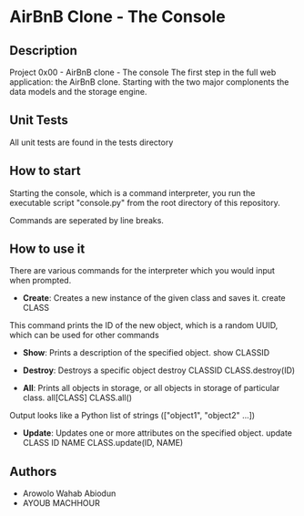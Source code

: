 # AirBnB Clone - The Console

## Description
Project 0x00 - AirBnB clone - The console The first step in the full web application: the AirBnB clone. Starting with the two major complonents the data models and the storage engine.

## Unit Tests
All unit tests are found in the tests directory

## How to start
Starting the console, which is a command interpreter, you run the executable script "console.py" from the root directory of this repository.

Commands are seperated by line breaks.

## How to use it
There are various commands for the interpreter which you would input when prompted.

- **Create**: Creates a new instance of the given class and saves it.
create CLASS

This command prints the ID of the new object, which is a random UUID, which can be used for other commands

- **Show**: Prints a description of the specified object.
show CLASSID


- **Destroy**: Destroys a specific object
destroy CLASSID
CLASS.destroy(ID)


- **All**: Prints all objects in storage, or all objects in storage of particular class.
all[CLASS]
CLASS.all()

Output looks like a Python list of strings (["object1", "object2" ...])

- **Update**: Updates one or more attributes on the specified object.
update CLASS ID NAME
CLASS.update(ID, NAME)


## Authors
- Arowolo Wahab Abiodun
- AYOUB MACHHOUR

